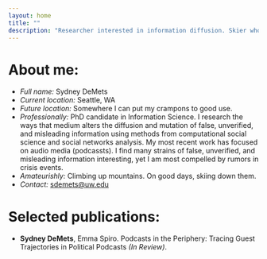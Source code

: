 ```yaml
---
layout: home
title: ""
description: "Researcher interested in information diffusion. Skier who is invested in ending the pink and teal tyranny of outdoor's women clothing."
---
```


# About me:

- *Full name:* Sydney DeMets
- *Current location:* Seattle, WA
- *Future location:* Somewhere I can put my crampons to good use.
- *Professionally:* PhD candidate in Information Science. I research the ways that medium alters the diffusion and mutation of false, unverified, and misleading information using methods from computational social science and social networks analysis. My most recent work has focused on audio media (podcassts). I find many strains of false, unverified, and misleading information interesting, yet I am most compelled by rumors in crisis events. 
- *Amateurishly:* Climbing up mountains. On good days, skiing down them.
- *Contact:* sdemets@uw.edu

# Selected publications:

- **Sydney DeMets**, Emma Spiro. Podcasts in the Periphery: Tracing Guest Trajectories in Political Podcasts *(In Review)*.
